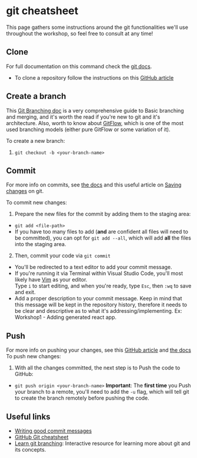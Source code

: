 # git cheatsheet
This page gathers some instructions around the git functionalities we'll use throughout the workshop, so feel free to consult at any time!

## Clone

For full documentation on this command check the [git docs](https://www.git-scm.com/docs/git-clone).  

* To clone a repository follow the instructions on this [GitHub article](https://help.github.com/en/articles/cloning-a-repository)

## Create a branch

This [Git Branching doc](https://git-scm.com/book/en/v2/Git-Branching-Basic-Branching-and-Merging) is a very comprehensive guide to Basic branching and merging, and it's worth the read if you're new to git and it's architecture.
Also, worth to know about [GitFlow](https://nvie.com/posts/a-successful-git-branching-model/), which is one of the most used branching models (either pure GitFlow or some variation of it).  

To create a new branch:  

1. `git checkout -b <your-branch-name>`

## Commit

For more info on commits, see [the docs](https://git-scm.com/docs/git-commit) and this useful article on [Saving changes](https://www.atlassian.com/git/tutorials/saving-changes) on git.  

To commit new changes:
1. Prepare the new files for the commit by adding them to the staging area:  
  * `git add <file-path>`  
  * If you have too many files to add (**and** are confident all files will need to be committed), you can opt for `git add --all`, which will add **all** the files into the staging area.  
  
2. Then, commit your code via `git commit`  
  * You'll be redirected to a text editor to add your commit message.  
  * If you're running it via Terminal within Visual Studio Code, you'll most likely have [Vim](https://www.vim.org/) as your editor.  
  Type `i` to start editing, and when you're ready, type `Esc`, then `:wq` to save and exit.  
  * Add a proper description to your commit message. Keep in mind that this message will be kept in the repository history, therefore it needs to be clear and descriptive as to what it's addressing/implementing. Ex: Workshop1 - Adding generated react app.  

## Push

For more info on pushing your changes, see this [GitHub article](https://help.github.com/en/articles/pushing-to-a-remote) and [the docs](https://git-scm.com/docs/git-push)
To push new changes:
1. With all the changes committed, the next step is to Push the code to GitHub:    
  * `git push origin <your-branch-name>`
  **Important**: The **first time** you Push your branch to a remote, you'll need to add the `-u` flag, which will tell git to create the branch remotely before pushing the code.


## Useful links

* [Writing good commit messages](https://github.com/erlang/otp/wiki/writing-good-commit-messages)  
* [GitHub Git cheatsheet](https://github.github.com/training-kit/downloads/github-git-cheat-sheet/)  
* [Learn git branching](https://learngitbranching.js.org/): Interactive resource for learning more about git and its concepts.  